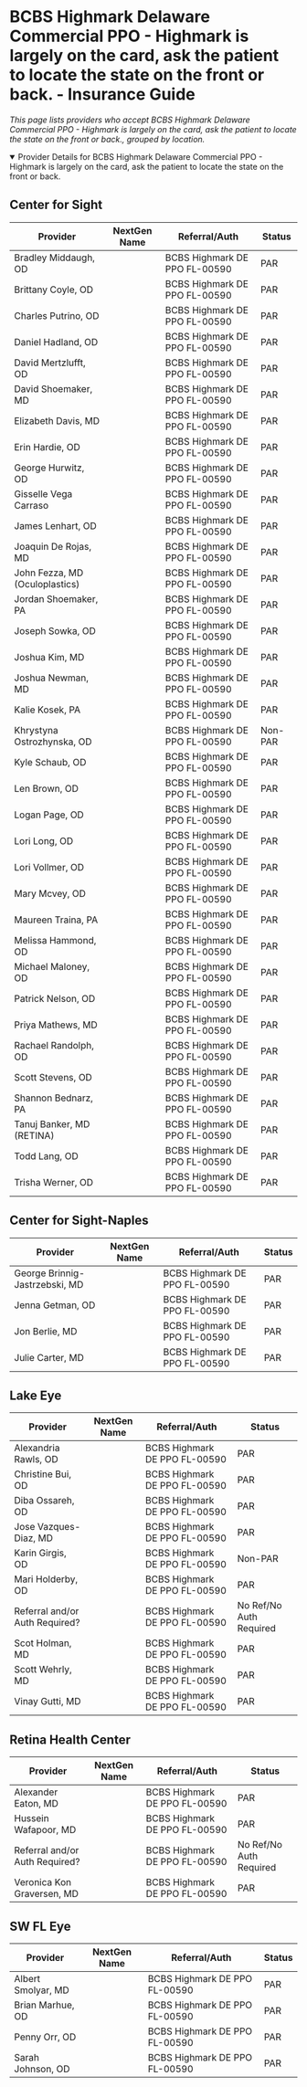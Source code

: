 # BCBS Highmark Delaware Commercial PPO - Highmark is largely on the card, ask the patient to locate the state on the front or back. - Insurance Guide

*This page lists providers who accept BCBS Highmark Delaware Commercial PPO - Highmark is largely on the card, ask the patient to locate the state on the front or back., grouped by location.*

<details open><summary>Provider Details for BCBS Highmark Delaware Commercial PPO - Highmark is largely on the card, ask the patient to locate the state on the front or back.</summary>

## Center for Sight

| Provider | NextGen Name | Referral/Auth | Status |
|----------|-------------|--------------|--------|
| Bradley Middaugh, OD |  | BCBS Highmark DE PPO FL-00590 | PAR |
| Brittany Coyle, OD |  | BCBS Highmark DE PPO FL-00590 | PAR |
| Charles Putrino, OD |  | BCBS Highmark DE PPO FL-00590 | PAR |
| Daniel Hadland, OD |  | BCBS Highmark DE PPO FL-00590 | PAR |
| David Mertzlufft, OD |  | BCBS Highmark DE PPO FL-00590 | PAR |
| David Shoemaker, MD |  | BCBS Highmark DE PPO FL-00590 | PAR |
| Elizabeth Davis, MD |  | BCBS Highmark DE PPO FL-00590 | PAR |
| Erin Hardie, OD |  | BCBS Highmark DE PPO FL-00590 | PAR |
| George Hurwitz, OD |  | BCBS Highmark DE PPO FL-00590 | PAR |
| Gisselle Vega Carraso |  | BCBS Highmark DE PPO FL-00590 | PAR |
| James Lenhart, OD |  | BCBS Highmark DE PPO FL-00590 | PAR |
| Joaquin De Rojas, MD |  | BCBS Highmark DE PPO FL-00590 | PAR |
| John Fezza, MD (Oculoplastics) |  | BCBS Highmark DE PPO FL-00590 | PAR |
| Jordan Shoemaker, PA |  | BCBS Highmark DE PPO FL-00590 | PAR |
| Joseph Sowka, OD |  | BCBS Highmark DE PPO FL-00590 | PAR |
| Joshua Kim, MD |  | BCBS Highmark DE PPO FL-00590 | PAR |
| Joshua Newman, MD |  | BCBS Highmark DE PPO FL-00590 | PAR |
| Kalie Kosek, PA |  | BCBS Highmark DE PPO FL-00590 | PAR |
| Khrystyna Ostrozhynska, OD |  | BCBS Highmark DE PPO FL-00590 | Non-PAR |
| Kyle Schaub, OD |  | BCBS Highmark DE PPO FL-00590 | PAR |
| Len Brown, OD |  | BCBS Highmark DE PPO FL-00590 | PAR |
| Logan Page, OD |  | BCBS Highmark DE PPO FL-00590 | PAR |
| Lori Long, OD |  | BCBS Highmark DE PPO FL-00590 | PAR |
| Lori Vollmer, OD |  | BCBS Highmark DE PPO FL-00590 | PAR |
| Mary Mcvey, OD |  | BCBS Highmark DE PPO FL-00590 | PAR |
| Maureen Traina, PA |  | BCBS Highmark DE PPO FL-00590 | PAR |
| Melissa Hammond, OD |  | BCBS Highmark DE PPO FL-00590 | PAR |
| Michael Maloney, OD |  | BCBS Highmark DE PPO FL-00590 | PAR |
| Patrick Nelson, OD |  | BCBS Highmark DE PPO FL-00590 | PAR |
| Priya Mathews, MD |  | BCBS Highmark DE PPO FL-00590 | PAR |
| Rachael Randolph, OD |  | BCBS Highmark DE PPO FL-00590 | PAR |
| Scott Stevens, OD |  | BCBS Highmark DE PPO FL-00590 | PAR |
| Shannon Bednarz, PA |  | BCBS Highmark DE PPO FL-00590 | PAR |
| Tanuj Banker, MD (RETINA) |  | BCBS Highmark DE PPO FL-00590 | PAR |
| Todd Lang, OD |  | BCBS Highmark DE PPO FL-00590 | PAR |
| Trisha Werner, OD |  | BCBS Highmark DE PPO FL-00590 | PAR |

## Center for Sight-Naples

| Provider | NextGen Name | Referral/Auth | Status |
|----------|-------------|--------------|--------|
| George Brinnig-Jastrzebski, MD |  | BCBS Highmark DE PPO FL-00590 | PAR |
| Jenna Getman, OD |  | BCBS Highmark DE PPO FL-00590 | PAR |
| Jon Berlie, MD |  | BCBS Highmark DE PPO FL-00590 | PAR |
| Julie Carter, MD |  | BCBS Highmark DE PPO FL-00590 | PAR |

## Lake Eye 

| Provider | NextGen Name | Referral/Auth | Status |
|----------|-------------|--------------|--------|
| Alexandria Rawls, OD |  | BCBS Highmark DE PPO FL-00590 | PAR |
| Christine Bui, OD |  | BCBS Highmark DE PPO FL-00590 | PAR |
| Diba Ossareh, OD |  | BCBS Highmark DE PPO FL-00590 | PAR |
| Jose Vazques-Diaz, MD |  | BCBS Highmark DE PPO FL-00590 | PAR |
| Karin Girgis, OD |  | BCBS Highmark DE PPO FL-00590 | Non-PAR |
| Mari Holderby, OD |  | BCBS Highmark DE PPO FL-00590 | PAR |
| Referral and/or Auth Required? |  | BCBS Highmark DE PPO FL-00590 | No Ref/No Auth Required |
| Scot Holman, MD |  | BCBS Highmark DE PPO FL-00590 | PAR |
| Scott Wehrly, MD |  | BCBS Highmark DE PPO FL-00590 | PAR |
| Vinay Gutti, MD |  | BCBS Highmark DE PPO FL-00590 | PAR |

## Retina Health Center

| Provider | NextGen Name | Referral/Auth | Status |
|----------|-------------|--------------|--------|
| Alexander Eaton, MD |  | BCBS Highmark DE PPO FL-00590 | PAR |
| Hussein Wafapoor, MD |  | BCBS Highmark DE PPO FL-00590 | PAR |
| Referral and/or Auth Required? |  | BCBS Highmark DE PPO FL-00590 | No Ref/No Auth Required |
| Veronica Kon Graversen, MD |  | BCBS Highmark DE PPO FL-00590 | PAR |

## SW FL Eye

| Provider | NextGen Name | Referral/Auth | Status |
|----------|-------------|--------------|--------|
| Albert Smolyar, MD |  | BCBS Highmark DE PPO FL-00590 | PAR |
| Brian Marhue, OD |  | BCBS Highmark DE PPO FL-00590 | PAR |
| Penny Orr, OD |  | BCBS Highmark DE PPO FL-00590 | PAR |
| Sarah Johnson, OD |  | BCBS Highmark DE PPO FL-00590 | PAR |

</details>

